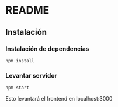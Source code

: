# README

## Instalación

### Instalación de dependencias

```
npm install
```

### Levantar servidor
```
npm start
```

Esto levantará el frontend en localhost:3000
